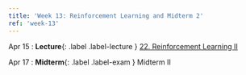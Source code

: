 ```yaml
---
title: 'Week 13: Reinforcement Learning and Midterm 2'
ref: 'week-13'
---
```


Apr 15
: **Lecture**{: .label .label-lecture } [22. Reinforcement Learning II](lecture/lec22)

Apr 17
: **Midterm**{: .label .label-exam } Midterm II
